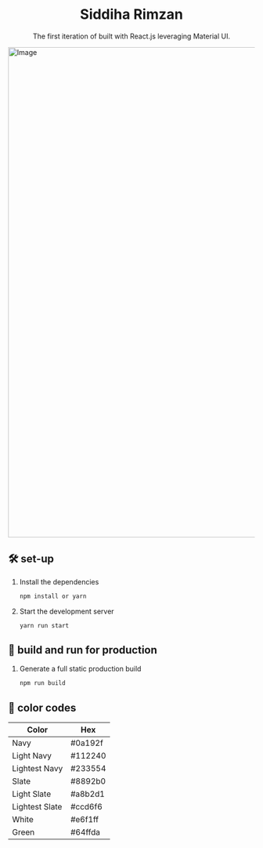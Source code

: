 <p align="center">
 
</p>
<h1 align="center">
  Siddiha Rimzan
</h1>
<p align="center">
  The first iteration of  built with React.js leveraging Material UI.
</p>

<img width="1000" height="" alt="Image" src="https://github.com/user-attachments/assets/bff0011d-6422-44cc-a8d2-7d5ae0a7e114" />


## 🛠 set-up

1. Install the dependencies

   ```sh
   npm install or yarn
   ```

2. Start the development server

   ```sh
   yarn run start
   ```

## 🚀 build and run for production

1. Generate a full static production build

   ```sh
   npm run build
   ```


## 🎨 color codes

| Color          | Hex                                                                |
| -------------- | ------------------------------------------------------------------ |
| Navy           | #0a192f |
| Light Navy     | #112240 |
| Lightest Navy  | #233554 |
| Slate          | #8892b0 |
| Light Slate    | #a8b2d1 |
| Lightest Slate | #ccd6f6 |
| White          | #e6f1ff |
| Green          | #64ffda |
